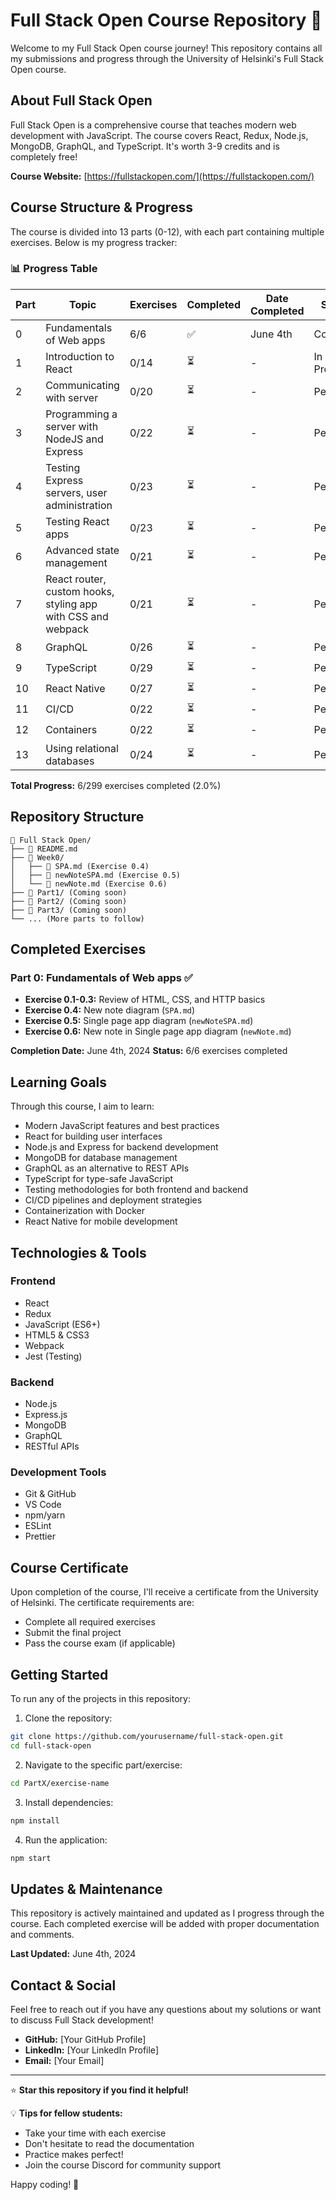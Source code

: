 # Full Stack Open Course Repository 🚀

Welcome to my Full Stack Open course journey! This repository contains all my submissions and progress through the University of Helsinki's Full Stack Open course.

## About Full Stack Open

Full Stack Open is a comprehensive course that teaches modern web development with JavaScript. The course covers React, Redux, Node.js, MongoDB, GraphQL, and TypeScript. It's worth 3-9 credits and is completely free!

**Course Website:** [https://fullstackopen.com/](https://fullstackopen.com/)

## Course Structure & Progress

The course is divided into 13 parts (0-12), with each part containing multiple exercises. Below is my progress tracker:

### 📊 Progress Table

| Part | Topic | Exercises | Completed | Date Completed | Status |
|------|-------|-----------|-----------|----------------|---------|
| 0 | Fundamentals of Web apps | 6/6 | ✅ | June 4th | Complete |
| 1 | Introduction to React | 0/14 | ⏳ | - | In Progress |
| 2 | Communicating with server | 0/20 | ⏳ | - | Pending |
| 3 | Programming a server with NodeJS and Express | 0/22 | ⏳ | - | Pending |
| 4 | Testing Express servers, user administration | 0/23 | ⏳ | - | Pending |
| 5 | Testing React apps | 0/23 | ⏳ | - | Pending |
| 6 | Advanced state management | 0/21 | ⏳ | - | Pending |
| 7 | React router, custom hooks, styling app with CSS and webpack | 0/21 | ⏳ | - | Pending |
| 8 | GraphQL | 0/26 | ⏳ | - | Pending |
| 9 | TypeScript | 0/29 | ⏳ | - | Pending |
| 10 | React Native | 0/27 | ⏳ | - | Pending |
| 11 | CI/CD | 0/22 | ⏳ | - | Pending |
| 12 | Containers | 0/22 | ⏳ | - | Pending |
| 13 | Using relational databases | 0/24 | ⏳ | - | Pending |

**Total Progress:** 6/299 exercises completed (2.0%)

## Repository Structure

```
📁 Full Stack Open/
├── 📄 README.md
├── 📁 Week0/
│   ├── 📄 SPA.md (Exercise 0.4)
│   ├── 📄 newNoteSPA.md (Exercise 0.5)
│   └── 📄 newNote.md (Exercise 0.6)
├── 📁 Part1/ (Coming soon)
├── 📁 Part2/ (Coming soon)
├── 📁 Part3/ (Coming soon)
└── ... (More parts to follow)
```

## Completed Exercises

### Part 0: Fundamentals of Web apps ✅
- **Exercise 0.1-0.3:** Review of HTML, CSS, and HTTP basics
- **Exercise 0.4:** New note diagram (`SPA.md`)
- **Exercise 0.5:** Single page app diagram (`newNoteSPA.md`)
- **Exercise 0.6:** New note in Single page app diagram (`newNote.md`)

**Completion Date:** June 4th, 2024
**Status:** 6/6 exercises completed

## Learning Goals

Through this course, I aim to learn:
- Modern JavaScript features and best practices
- React for building user interfaces
- Node.js and Express for backend development
- MongoDB for database management
- GraphQL as an alternative to REST APIs
- TypeScript for type-safe JavaScript
- Testing methodologies for both frontend and backend
- CI/CD pipelines and deployment strategies
- Containerization with Docker
- React Native for mobile development

## Technologies & Tools

### Frontend
- React
- Redux
- JavaScript (ES6+)
- HTML5 & CSS3
- Webpack
- Jest (Testing)

### Backend
- Node.js
- Express.js
- MongoDB
- GraphQL
- RESTful APIs

### Development Tools
- Git & GitHub
- VS Code
- npm/yarn
- ESLint
- Prettier

## Course Certificate

Upon completion of the course, I'll receive a certificate from the University of Helsinki. The certificate requirements are:
- Complete all required exercises
- Submit the final project
- Pass the course exam (if applicable)

## Getting Started

To run any of the projects in this repository:

1. Clone the repository:
```bash
git clone https://github.com/yourusername/full-stack-open.git
cd full-stack-open
```

2. Navigate to the specific part/exercise:
```bash
cd PartX/exercise-name
```

3. Install dependencies:
```bash
npm install
```

4. Run the application:
```bash
npm start
```

## Updates & Maintenance

This repository is actively maintained and updated as I progress through the course. Each completed exercise will be added with proper documentation and comments.

**Last Updated:** June 4th, 2024

## Contact & Social

Feel free to reach out if you have any questions about my solutions or want to discuss Full Stack development!

- **GitHub:** [Your GitHub Profile]
- **LinkedIn:** [Your LinkedIn Profile]
- **Email:** [Your Email]

---

⭐ **Star this repository if you find it helpful!**

💡 **Tips for fellow students:**
- Take your time with each exercise
- Don't hesitate to read the documentation
- Practice makes perfect!
- Join the course Discord for community support

Happy coding! 🎉 